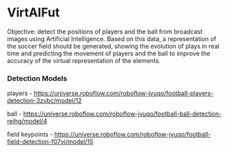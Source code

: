 # VirtAIFut
Objective: detect the positions of players and the ball from broadcast images using Artificial Intelligence. Based on this data, a representation of the soccer field should be generated, showing the evolution of plays in real time and predicting the movement of players and the ball to improve the accuracy of the virtual representation of the elements.

### Detection Models
players - https://universe.roboflow.com/roboflow-jvuqo/football-players-detection-3zvbc/model/12

ball - https://universe.roboflow.com/roboflow-jvuqo/football-ball-detection-rejhg/model/4

field keypoints - https://universe.roboflow.com/roboflow-jvuqo/football-field-detection-f07vi/model/15
